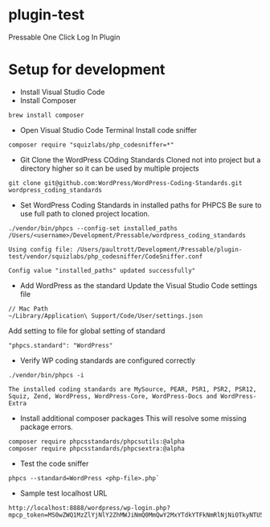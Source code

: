# plugin-test
Pressable One Click Log In Plugin

# Setup for development
* Install Visual Studio Code
* Install Composer
```
brew install composer
```
* Open Visual Studio Code Terminal
Install code sniffer
```
composer require "squizlabs/php_codesniffer=*"
```

* Git Clone the WordPress COding Standards
Cloned not into project but a directory higher so it can be used by multiple projects
```
git clone git@github.com:WordPress/WordPress-Coding-Standards.git wordpress_coding_standards
```

* Set WordPress Coding Standards in installed paths for PHPCS
Be sure to use full path to cloned project location.
```
./vendor/bin/phpcs --config-set installed_paths /Users/<username>/Development/Pressable/wordpress_coding_standards
```
```
Using config file: /Users/paultrott/Development/Pressable/plugin-test/vendor/squizlabs/php_codesniffer/CodeSniffer.conf

Config value "installed_paths" updated successfully"
```

* Add WordPress as the standard
Update the Visual Studio Code settings file
```
// Mac Path
~/Library/Application\ Support/Code/User/settings.json
```

Add setting to file for global setting of standard
```
"phpcs.standard": "WordPress"
```

* Verify WP coding standards are configured correctly
```
./vendor/bin/phpcs -i

The installed coding standards are MySource, PEAR, PSR1, PSR2, PSR12, Squiz, Zend, WordPress, WordPress-Core, WordPress-Docs and WordPress-Extra
```

* Install additional composer packages
This will resolve some missing package errors.
```
composer require phpcsstandards/phpcsutils:@alpha
composer require phpcsstandards/phpcsextra:@alpha
```

* Test the code sniffer
```
phpcs --standard=WordPress <php-file>.php`
```

* Sample test localhost URL
```
http://localhost:8888/wordpress/wp-login.php?mpcp_token=MS0wZWQ1MzZlYjNlY2ZhMWJiNmQ0MmQwY2MxYTdkYTFkNmRlNjNiOTkyNTU5NzYzZDRhYjM4NWI5ZTE2ZmU5MWUw
```
